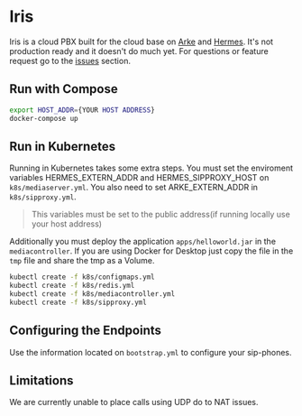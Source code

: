 # Iris

Iris is a cloud PBX built for the cloud base on [Arke](https://fonoster.github.io/arke) and [Hermes](https://github.com/fonoster/hermes). It's not production ready and it doesn't do much yet. For questions or feature request go to the [issues](https://github.com/fonoster/iris/issues) section.

## Run with Compose

```bash
export HOST_ADDR={YOUR HOST ADDRESS}
docker-compose up
```

## Run in Kubernetes

Running in Kubernetes takes some extra steps. You must set the enviroment
variables HERMES_EXTERN_ADDR and HERMES_SIPPROXY_HOST on `k8s/mediaserver.yml`.
You also need to set ARKE_EXTERN_ADDR in `k8s/sipproxy.yml`.

> This variables must be set to the public address(if running locally use your host address)

Additionally you must deploy the application `apps/helloworld.jar` in the `mediacontroller`.
If you are using Docker for Desktop just copy the file in the `tmp` file and share
the tmp as a Volume.

```bash
kubectl create -f k8s/configmaps.yml
kubectl create -f k8s/redis.yml
kubectl create -f k8s/mediacontroller.yml
kubectl create -f k8s/sipproxy.yml
```

## Configuring the Endpoints

Use the information located on `bootstrap.yml` to configure your sip-phones.

## Limitations

We are currently unable to place calls using UDP do to NAT issues.
